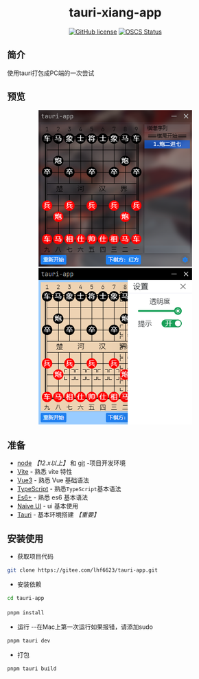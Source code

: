 <div align="center"> 
    
<h1>tauri-xiang-app</h1>
    
[![GitHub license](https://img.shields.io/github/license/lhf6623/tauri-app)](https://github.com/lhf6623/tauri-app/blob/master/LICENSE) [![OSCS Status](https://www.oscs1024.com/platform/badge/lhf6623/tauri-app.svg?size=small)](https://www.oscs1024.com/project/lhf6623/tauri-app?ref=badge_small)
</div>

## 简介

使用tauri打包成PC端的一次尝试

## 预览

<p align="center">
    <img alt="tauri-xiang-app Logo" width="358" src="https://github.com/lhf6623/tauri-app/raw/master/public/page.png">
    <img alt="tauri-xiang-app Logo" width="358" src="https://github.com/lhf6623/tauri-app/raw/master/public/page_setting.png"></img>
</p>

## 准备

- [node](http://nodejs.org/) _【12.x以上】_  和 [git](https://git-scm.com/) -项目开发环境
- [Vite](https://vitejs.dev/) - 熟悉 vite 特性
- [Vue3](https://v3.vuejs.org/) - 熟悉 Vue 基础语法
- [TypeScript](https://www.typescriptlang.org/) - 熟悉`TypeScript`基本语法
- [Es6+](http://es6.ruanyifeng.com/) - 熟悉 es6 基本语法
- [Naive UI](https://www.naiveui.com/zh-CN/light) - ui 基本使用
- [Tauri](https://tauri.studio/v1/guides/getting-started/prerequisites) - 基本环境搭建 _【重要】_ 

## 安装使用

- 获取项目代码

```bash
git clone https://gitee.com/lhf6623/tauri-app.git
```

- 安装依赖

```bash
cd tauri-app

pnpm install

```

- 运行 --在Mac上第一次运行如果报错，请添加sudo

```bash
pnpm tauri dev
```

- 打包

```bash
pnpm tauri build
```
